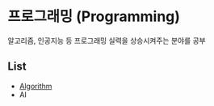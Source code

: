# 프로그래밍 (Programming)
알고리즘, 인공지능 등 프로그래밍 실력을 상승시켜주는 분야를 공부

## List
- [Algorithm](Algorithm/README.md)
- AI
